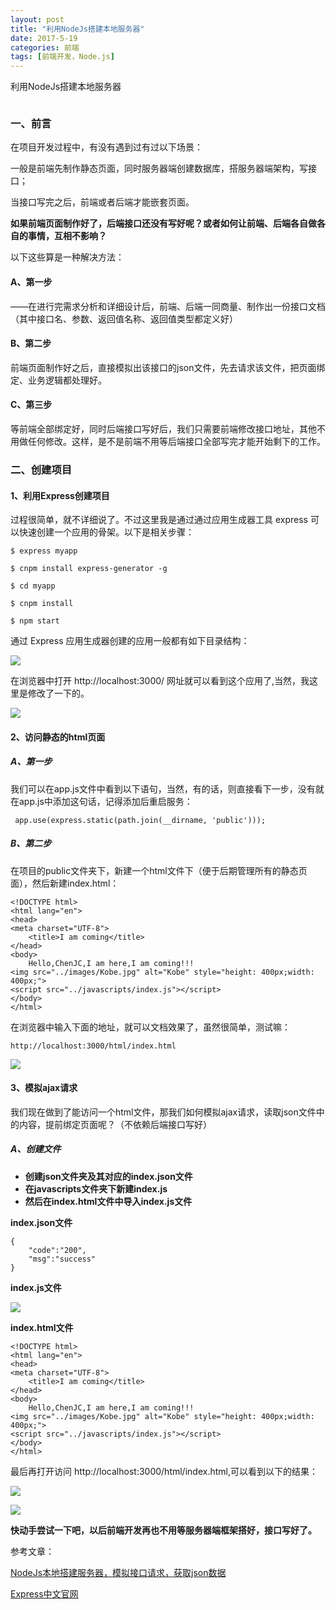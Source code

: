 ```yaml
---
layout: post
title: "利用NodeJs搭建本地服务器"
date: 2017-5-19
categories: 前端
tags: [前端开发，Node.js]
---
```


利用NodeJs搭建本地服务器

![]()

<!-- more -->

### 一、前言

在项目开发过程中，有没有遇到过有过以下场景：

一般是前端先制作静态页面，同时服务器端创建数据库，搭服务器端架构，写接口；

当接口写完之后，前端或者后端才能嵌套页面。

**如果前端页面制作好了，后端接口还没有写好呢？或者如何让前端、后端各自做各自的事情，互相不影响？**

以下这些算是一种解决方法：

#### A、第一步
——在进行完需求分析和详细设计后，前端、后端一同商量、制作出一份接口文档（其中接口名、参数、返回值名称、返回值类型都定义好）

#### B、第二步
前端页面制作好之后，直接模拟出该接口的json文件，先去请求该文件，把页面绑定、业务逻辑都处理好。

#### C、第三步
等前端全部绑定好，同时后端接口写好后，我们只需要前端修改接口地址，其他不用做任何修改。这样，是不是前端不用等后端接口全部写完才能开始剩下的工作。

### 二、创建项目

#### 1、利用Express创建项目

过程很简单，就不详细说了。不过这里我是通过通过应用生成器工具 express 可以快速创建一个应用的骨架。以下是相关步骤：

    $ express myapp

    $ cnpm install express-generator -g

    $ cd myapp 

    $ cnpm install
     
    $ npm start

通过 Express 应用生成器创建的应用一般都有如下目录结构：

![](http://oq2sjn05e.bkt.clouddn.com/2017-5-19-FEW-using%20nodejs%20to%20build%20server-1.png)

在浏览器中打开 http://localhost:3000/ 网址就可以看到这个应用了,当然，我这里是修改了一下的。

![](http://oq2sjn05e.bkt.clouddn.com/2017-5-19-FEW-using%20nodejs%20to%20build%20server-2.png)
   
#### 2、访问静态的html页面

##### A、第一步

我们可以在app.js文件中看到以下语句，当然，有的话，则直接看下一步，没有就在app.js中添加这句话，记得添加后重启服务：

     app.use(express.static(path.join(__dirname, 'public')));

##### B、第二步

在项目的public文件夹下，新建一个html文件下（便于后期管理所有的静态页面），然后新建index.html：

	<!DOCTYPE html>
    <html lang="en">
	<head>
	<meta charset="UTF-8">
		<title>I am coming</title>
	</head>
	<body>
		Hello,ChenJC,I am here,I am coming!!!
	<img src="../images/Kobe.jpg" alt="Kobe" style="height: 400px;width: 400px;">
	<script src="../javascripts/index.js"></script>
	</body>
	</html>

在浏览器中输入下面的地址，就可以文档效果了，虽然很简单，测试嘛：

    http://localhost:3000/html/index.html

![](http://oq2sjn05e.bkt.clouddn.com/2017-5-19-FEW-using%20nodejs%20to%20build%20server-3.png)

#### 3、模拟ajax请求

我们现在做到了能访问一个html文件，那我们如何模拟ajax请求，读取json文件中的内容，提前绑定页面呢？（不依赖后端接口写好）

##### A、创建文件

+ **创建json文件夹及其对应的index.json文件**
+ **在javascripts文件夹下新建index.js**
+ **然后在index.html文件中导入index.js文件**

 **index.json文件**

	{
		"code":"200",
		"msg":"success"
	}

 **index.js文件**

![](http://oq2sjn05e.bkt.clouddn.com/2017-5-19-FEW-using%20nodejs%20to%20build%20server-4.png)


 **index.html文件**

	<!DOCTYPE html>
    <html lang="en">
	<head>
	<meta charset="UTF-8">
		<title>I am coming</title>
	</head>
	<body>
		Hello,ChenJC,I am here,I am coming!!!
	<img src="../images/Kobe.jpg" alt="Kobe" style="height: 400px;width: 400px;">
	<script src="../javascripts/index.js"></script>
	</body>
	</html>

最后再打开访问 http://localhost:3000/html/index.html,可以看到以下的结果：

![](http://oq2sjn05e.bkt.clouddn.com/2017-5-19-FEW-using%20nodejs%20to%20build%20server-5.png)

![](http://oq2sjn05e.bkt.clouddn.com/2017-5-19-FEW-using%20nodejs%20to%20build%20server-6.png)

**快动手尝试一下吧，以后前端开发再也不用等服务器端框架搭好，接口写好了。**

参考文章：

<a href="http://www.jianshu.com/p/80307e1a86ff">NodeJs本地搭建服务器，模拟接口请求，获取json数据</a>

<a href="http://www.expressjs.com.cn/">Express中文官网</a>